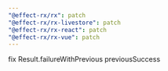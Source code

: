 ```yaml
---
"@effect-rx/rx": patch
"@effect-rx/rx-livestore": patch
"@effect-rx/rx-react": patch
"@effect-rx/rx-vue": patch
---
```


fix Result.failureWithPrevious previousSuccess
